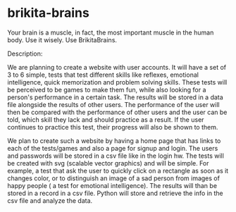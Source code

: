 # brikita-brains
Your brain is a muscle, in fact, the most important muscle in the human body. Use it wisely. Use BrikitaBrains.

Description:

We are planning to create a website with user accounts. It will have a set of 3 to 6 simple, tests that test different skills 
like reflexes, emotional intelligence, quick memorization and problem solving skills. These tests will be perceived to be games 
to make them fun, while also looking for a person's performance in a certain task. The results will be stored in a data file alongside 
the results of other users. The performance of the user will then be compared with the performance of other users and the user can be told,
which skill they lack and should practice as a result. If the user continues to practice this test, their progress will also be shown to 
them. 

We plan to create such a website by having a home page that has links to each of the tests/games and also a page for signup and login. 
The users and passwords will be stored in a csv file like in the login hw. The tests will be created with svg (scalable vector graphics) 
and will be simple. For example, a test that ask the user to quickly click on a rectangle as soon as it changes color, or to distinguish 
an image of a sad person from images of happy people ( a test for emotional intelligence). The results will than be stored in a record in 
a csv file. Python will store and retrieve the info in the csv file and analyze the data.
